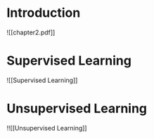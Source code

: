 # Introduction

![[chapter2.pdf]]

# Supervised Learning
![[Supervised Learning]]

# Unsupervised Learning

!![[Unsupervised Learning]]

